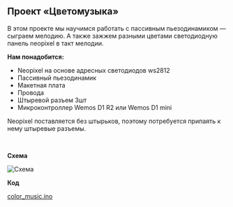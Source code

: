 
## Проект «Цветомузыка»

В этом проекте мы научимся работать с пассивным пьезодинамиком — сыграем мелодию. А также зажжем разными цветами светодиодную панель neopixel в такт мелодии.
  

**Нам понадобится:**
-   Neopixel на основе адресных светодиодов ws2812    
-   Пассивный пьезодинамик    
-   Макетная плата    
-   Провода    
-   Штыревой разъем 3шт    
-   Микроконтроллер Wemos D1 R2 или Wemos D1 mini
    

Neopixel поставляется без штырьков, поэтому потребуется припаять к нему штыревые разъемы.


<br/>  

**Схема**

![Схема](color_music.jpg)

**Код**

[color_music.ino](color_music.ino)